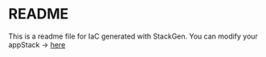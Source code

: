 # README
This is a readme file for IaC generated with StackGen.
You can modify your appStack -> [here](http://main.dev.stackgen.com/appstacks/e2959076-ae59-46cc-a71c-40645bcec69b)

